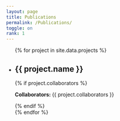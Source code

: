 ```yaml
---
layout: page
title: Publications
permalink: /Publications/
toggle: on
rank: 1
---
```


<div class="lab-wrapper">
    <ul class="lab-list">
    {% for project in site.data.projects %}
        <li>
            <h2>{{ project.name }}</h2>
            {% if project.collaborators %}
                <p><b>Collaborators: </b>{{ project.collaborators }}</p>
            {% endif %}
        </li>
    {% endfor %}
    </ul>
</div>
